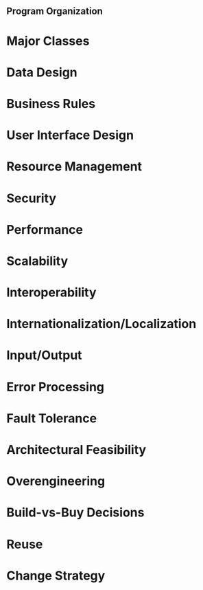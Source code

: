 ## **Program Organization**

# Major Classes

# Data Design

# Business Rules

# User Interface Design

# Resource Management

# Security

# Performance

# Scalability

# Interoperability

# Internationalization/Localization

# Input/Output

# Error Processing

# Fault Tolerance

# Architectural Feasibility

# Overengineering

# Build-vs-Buy Decisions

# Reuse

# Change Strategy
